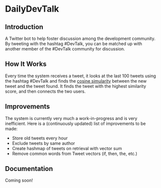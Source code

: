 # DailyDevTalk

## Introduction
A Twitter bot to help foster discussion among the development community. By tweeting with the hashtag #DevTalk, you can be matched up with another member of the #DevTalk community for discussion.

## How It Works
Every time the system receives a tweet, it looks at the last 100 tweets using the hashtag #DevTalk and finds the [cosine simularity](http://stackoverflow.com/questions/15173225/how-to-calculate-cosine-similarity-given-2-sentence-strings-python) between the new tweet and the tweet found. It finds the tweet with the highest similarity score, and then connects the two users.

## Improvements
The system is currently very much a work-in-progress and is very inefficient. Here is a (continuously updated) list of improvements to be made:
 - Store old tweets every hour
 - Exclude tweets by same author
 - Create hashmap of tweets on retrieval with vector sum
 - Remove common words from Tweet vectors (if, then, the, etc.)

## Documentation
Coming soon!
